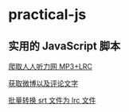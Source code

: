 # practical-js

## 实用的 JavaScript 脚本

[爬取人人听力网 MP3+LRC](https://github.com/lewis617/practical-node/blob/master/rrting.js)

[获取微博以及评论文字](https://github.com/lewis617/practical-node/blob/master/weiboBackup.js)

[批量转换 srt 文件为 lrc 文件](https://github.com/lewis617/practical-node/blob/master/srt2lrc.js)
